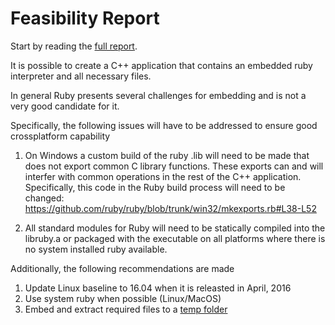 # Feasibility Report

Start by reading the [full report](/README.md).

It is possible to create a C++ application that contains an embedded ruby interpreter and all necessary files.

In general Ruby presents several challenges for embedding and is not a very good candidate for it.

Specifically, the following issues will have to be addressed to ensure good crossplatform capability

 1. On Windows a custom build of the ruby .lib will need to be made that does not export common C library functions. These exports
    can and will interfer with common operations in the rest of the C++ application. Specifically, this code in the Ruby
    build process will need to be changed: https://github.com/ruby/ruby/blob/trunk/win32/mkexports.rb#L38-L52
  
 2. All standard modules for Ruby will need to be statically compiled into the libruby.a or packaged with the executable on all 
    platforms where there is no system installed ruby available.
    
    
Additionally, the following recommendations are made

 1. Update Linux baseline to 16.04 when it is releasted in April, 2016
 2. Use system ruby when possible (Linux/MacOS)
 3. Embed and extract required files to a [temp folder](/README.md#extract-embedded-files-to-actual-filesystem)
 
 
